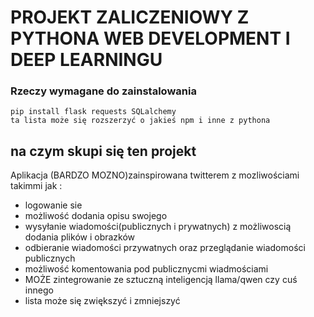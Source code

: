 # PROJEKT ZALICZENIOWY Z PYTHONA WEB DEVELOPMENT I DEEP LEARNINGU
### Rzeczy wymagane do zainstalowania
```
pip install flask requests SQLalchemy
ta lista może się rozszerzyć o jakieś npm i inne z pythona
```
## na czym skupi się ten projekt 
Aplikacja (BARDZO MOZNO)zainspirowana twitterem z mozliwościami takimmi jak :

<ul>
  <li>logowanie sie</li>
  <li>możliwość dodania opisu swojego</li>
  <li>wysyłanie wiadomości(publicznych i prywatnych) z możliwoscią dodania plików i obrazków </li>
  <li>odbieranie wiadomości przywatnych oraz przeglądanie wiadomości publicznych</li>
  <li>możliwość komentowania pod publicznycmi wiadmościami</li>
  <li>MOŻE zintegrowanie ze sztuczną inteligencją llama/qwen czy cuś innego</li>
  <li>lista może się zwiększyć i zmniejszyć</li>
</ul>